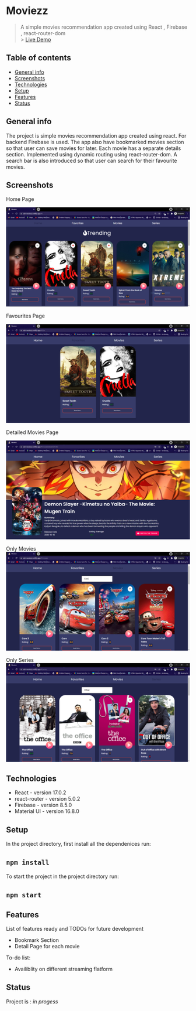 # Moviezz

> A simple movies recommendation app created using React , Firebase , react-router-dom <br /> > [Live Demo](https://ash-moviezz.netlify.app/)

## Table of contents

- [General info](#general-info)
- [Screenshots](#screenshots)
- [Technologies](#technologies)
- [Setup](#setup)
- [Features](#features)
- [Status](#status)

## General info

The project is simple movies recommendation app created using react. For backend Firebase is used. The app also have bookmarked movies section so that user can save movies for later. Each movie has a separate details section. Implemented using dynamic routing using react-router-dom. A search bar is also introduced so that user can search for their favourite movies.

## Screenshots

Home Page

![Home Page](images/Home.PNG)

Favourites Page

![Favourite_Page](images/Favorites.PNG)

Detailed Movies Page

![Detailed_Movies_Page](images/Single.PNG)

Only Movies
![Only_Movies_Page](images/Only_Movie.PNG)

Only Series
![Only_Series_Page](images/Only_Series.PNG)

## Technologies

- React - version 17.0.2
- react-router - version 5.0.2
- Firebase - version 8.5.0
- Material UI - version 16.8.0

## Setup

In the project directory, first install all the dependenices run:

## `npm install`

To start the project in the project directory run:

## `npm start`

## Features

List of features ready and TODOs for future development

- Bookmark Section
- Detail Page for each movie

To-do list:

- Availiblity on different streaming flatform

## Status

Project is : _in progess_
